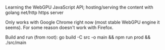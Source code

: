 Learning the WebGPU JavaScript API; hosting/serving the content with golang net/http https server

Only works with Google Chrome right now (most stable WebGPU engine it seems). For some reason doesn't work with Firefox.

Build and run (from root): go build -C src -o main && npm run prod && ./src/main
